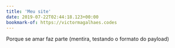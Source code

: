 ```yaml
---
title: 'Meu site'
date: 2019-07-22T02:44:18.123+00:00
bookmark-of: https://victormagalhaes.codes
---
```

Porque se amar faz parte (mentira, testando o formato do payload)
